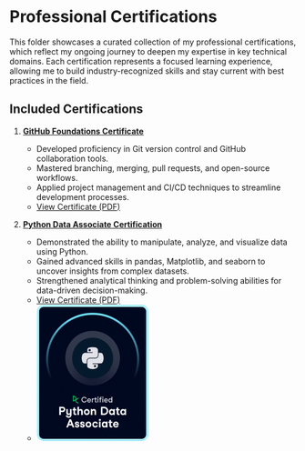 # Professional Certifications
This folder showcases a curated collection of my professional certifications, which reflect my ongoing journey to deepen my expertise in key technical domains. Each certification represents a focused learning experience, allowing me to build industry-recognized skills and stay current with best practices in the field.

## Included Certifications
1. **[GitHub Foundations Certificate](GitHub%20Foundations/)**  
   - Developed proficiency in Git version control and GitHub collaboration tools.  
   - Mastered branching, merging, pull requests, and open-source workflows.  
   - Applied project management and CI/CD techniques to streamline development processes.  
   - [View Certificate (PDF)](GitHub%20Foundations//certificate.pdf)

2. **[Python Data Associate Certification](Python%20Data%20Associate/)**  
   - Demonstrated the ability to manipulate, analyze, and visualize data using Python.  
   - Gained advanced skills in pandas, Matplotlib, and seaborn to uncover insights from complex datasets.  
   - Strengthened analytical thinking and problem-solving abilities for data-driven decision-making.  
   - [View Certificate (PDF)](Python%20Data%20Associate/certificate.pdf)
   - ![Badge](Python%20Data%20Associate/badge.png)


